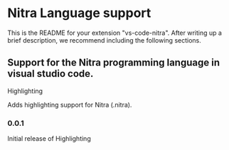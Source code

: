 # Nitra Language support

This is the README for your extension "vs-code-nitra". After writing up a brief description, we recommend including the following sections.

## Support for the Nitra programming language in visual studio code.

Highlighting

Adds highlighting support for Nitra (.nitra).

### 0.0.1

Initial release of Highlighting